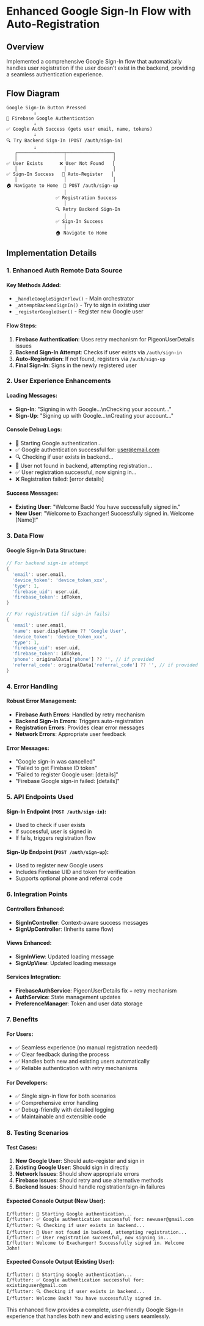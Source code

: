 # Enhanced Google Sign-In Flow with Auto-Registration

## Overview
Implemented a comprehensive Google Sign-In flow that automatically handles user registration if the user doesn't exist in the backend, providing a seamless authentication experience.

## Flow Diagram
```
Google Sign-In Button Pressed
          ↓
🔐 Firebase Google Authentication
          ↓
✅ Google Auth Success (gets user email, name, tokens)
          ↓
🔍 Try Backend Sign-In (POST /auth/sign-in)
          ↓
   ┌─────────────────┬─────────────────┐
   │                 │                 │
✅ User Exists      ❌ User Not Found   │
   │                 │                 │
✅ Sign-In Success   👤 Auto-Register   │
   │                 │                 │
🏠 Navigate to Home  📝 POST /auth/sign-up
                     │
                  ✅ Registration Success
                     │
                  🔍 Retry Backend Sign-In
                     │
                  ✅ Sign-In Success
                     │
                  🏠 Navigate to Home
```

## Implementation Details

### 1. Enhanced Auth Remote Data Source

#### Key Methods Added:
- `_handleGoogleSignInFlow()` - Main orchestrator
- `_attemptBackendSignIn()` - Try to sign in existing user
- `_registerGoogleUser()` - Register new Google user

#### Flow Steps:
1. **Firebase Authentication**: Uses retry mechanism for PigeonUserDetails issues
2. **Backend Sign-In Attempt**: Checks if user exists via `/auth/sign-in`
3. **Auto-Registration**: If not found, registers via `/auth/sign-up`
4. **Final Sign-In**: Signs in the newly registered user

### 2. User Experience Enhancements

#### Loading Messages:
- **Sign-In**: "Signing in with Google...\nChecking your account..."
- **Sign-Up**: "Signing up with Google...\nCreating your account..."

#### Console Debug Logs:
- 🔐 Starting Google authentication...
- ✅ Google authentication successful for: user@email.com
- 🔍 Checking if user exists in backend...
- 👤 User not found in backend, attempting registration...
- ✅ User registration successful, now signing in...
- ❌ Registration failed: [error details]

#### Success Messages:
- **Existing User**: "Welcome Back! You have successfully signed in."
- **New User**: "Welcome to Exachanger! Successfully signed in. Welcome [Name]!"

### 3. Data Flow

#### Google Sign-In Data Structure:
```dart
// For backend sign-in attempt
{
  'email': user.email,
  'device_token': 'device_token_xxx',
  'type': 1,
  'firebase_uid': user.uid,
  'firebase_token': idToken,
}

// For registration (if sign-in fails)
{
  'email': user.email,
  'name': user.displayName ?? 'Google User',
  'device_token': 'device_token_xxx',
  'type': 1,
  'firebase_uid': user.uid,
  'firebase_token': idToken,
  'phone': originalData['phone'] ?? '', // if provided
  'referral_code': originalData['referral_code'] ?? '', // if provided
}
```

### 4. Error Handling

#### Robust Error Management:
- **Firebase Auth Errors**: Handled by retry mechanism
- **Backend Sign-In Errors**: Triggers auto-registration
- **Registration Errors**: Provides clear error messages
- **Network Errors**: Appropriate user feedback

#### Error Messages:
- "Google sign-in was cancelled"
- "Failed to get Firebase ID token"
- "Failed to register Google user: [details]"
- "Firebase Google sign-in failed: [details]"

### 5. API Endpoints Used

#### Sign-In Endpoint (`POST /auth/sign-in`):
- Used to check if user exists
- If successful, user is signed in
- If fails, triggers registration flow

#### Sign-Up Endpoint (`POST /auth/sign-up`):
- Used to register new Google users
- Includes Firebase UID and token for verification
- Supports optional phone and referral code

### 6. Integration Points

#### Controllers Enhanced:
- **SignInController**: Context-aware success messages
- **SignUpController**: (Inherits same flow)

#### Views Enhanced:
- **SignInView**: Updated loading message
- **SignUpView**: Updated loading message

#### Services Integration:
- **FirebaseAuthService**: PigeonUserDetails fix + retry mechanism
- **AuthService**: State management updates
- **PreferenceManager**: Token and user data storage

### 7. Benefits

#### For Users:
- ✅ Seamless experience (no manual registration needed)
- ✅ Clear feedback during the process
- ✅ Handles both new and existing users automatically
- ✅ Reliable authentication with retry mechanisms

#### For Developers:
- ✅ Single sign-in flow for both scenarios
- ✅ Comprehensive error handling
- ✅ Debug-friendly with detailed logging
- ✅ Maintainable and extensible code

### 8. Testing Scenarios

#### Test Cases:
1. **New Google User**: Should auto-register and sign in
2. **Existing Google User**: Should sign in directly
3. **Network Issues**: Should show appropriate errors
4. **Firebase Issues**: Should retry and use alternative methods
5. **Backend Issues**: Should handle registration/sign-in failures

#### Expected Console Output (New User):
```
I/flutter: 🔐 Starting Google authentication...
I/flutter: ✅ Google authentication successful for: newuser@gmail.com
I/flutter: 🔍 Checking if user exists in backend...
I/flutter: 👤 User not found in backend, attempting registration...
I/flutter: ✅ User registration successful, now signing in...
I/flutter: Welcome to Exachanger! Successfully signed in. Welcome John!
```

#### Expected Console Output (Existing User):
```
I/flutter: 🔐 Starting Google authentication...
I/flutter: ✅ Google authentication successful for: existinguser@gmail.com
I/flutter: 🔍 Checking if user exists in backend...
I/flutter: Welcome Back! You have successfully signed in.
```

This enhanced flow provides a complete, user-friendly Google Sign-In experience that handles both new and existing users seamlessly.
